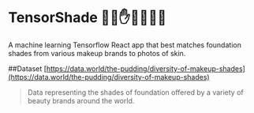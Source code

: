 # TensorShade ✋🏻✋✋🏽✋🏿
A machine learning Tensorflow React app that best matches foundation shades from various makeup brands to photos of skin.

##Dataset
[https://data.world/the-pudding/diversity-of-makeup-shades](https://data.world/the-pudding/diversity-of-makeup-shades)

> Data representing the shades of foundation offered by a variety of beauty brands around the world.